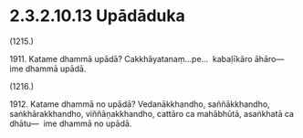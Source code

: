 

# 2.3.2.10.13 Upādāduka






(1215.)

1911\. Katame dhammā upādā? Cakkhāyatanaṃ…pe…  kabaḷīkāro āhāro—  ime dhammā upādā.

(1216.)

1912\. Katame dhammā no upādā? Vedanākkhandho, saññākkhandho, saṅkhārakkhandho, viññāṇakkhandho, cattāro ca mahābhūtā, asaṅkhatā ca dhātu—  ime dhammā no upādā.



